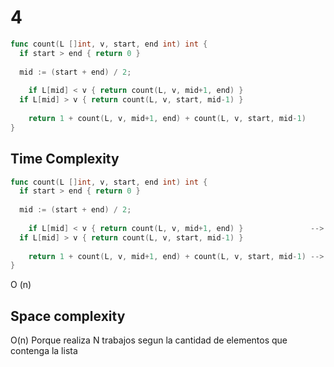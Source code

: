 # 4

```go
func count(L []int, v, start, end int) int {
  if start > end { return 0 }
  
  mid := (start + end) / 2;
  
	if L[mid] < v { return count(L, v, mid+1, end) }
  if L[mid] > v { return count(L, v, start, mid-1) }
  
	return 1 + count(L, v, mid+1, end) + count(L, v, start, mid-1)
}
```

## Time Complexity

```go
func count(L []int, v, start, end int) int {
  if start > end { return 0 }                                          --> 1
  
  mid := (start + end) / 2;                                            --> 1
  
	if L[mid] < v { return count(L, v, mid+1, end) }               --> n
  if L[mid] > v { return count(L, v, start, mid-1) }                   --> n
  
	return 1 + count(L, v, mid+1, end) + count(L, v, start, mid-1) --> 1
}
```
O (n)

## Space complexity

O(n) 
Porque realiza N trabajos segun la cantidad de elementos que contenga la lista
